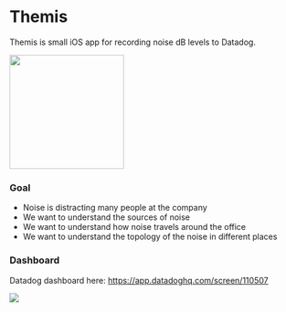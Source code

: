 # Themis
Themis is small iOS app for recording noise dB levels to Datadog.

<img src="https://cldup.com/EkS0bQR9T1.png" width="200">

### Goal
- Noise is distracting many people at the company
- We want to understand the sources of noise
- We want to understand how noise travels around the office
- We want to understand the topology of the noise in different places

### Dashboard
Datadog dashboard here: https://app.datadoghq.com/screen/110507

![](https://cloudup.com/chjOM9NLgmJ+)

